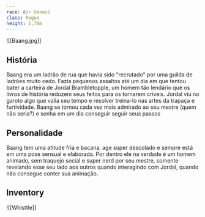 ```yaml
---
race: Air Genasi
class: Rogue
height: 1,70m
---
```

![[Baang.jpg]]

## História
Baang era um ladrão de rua que havia sido "recrutado" por uma guilda de ladrões muito cedo. Fazia pequenos assaltos até um dia em que tentou bater a carteira de Jordal Brambletopple, um homem tão lendário que os livros de história reduzem seus feitos para os tornarem criveis. Jordal viu no garoto algo que valia seu tempo e resolver treina-lo nas artes da trapaça e furtividade. Baang se tornou cada vez mais admirado ao seu mestre (quem não seria?) e sonha em um dia conseguir seguir seus passos

## Personalidade
Baang tem uma atitude fria e bacana, age super descolado e sempre está em uma pose sensual e elaborada. Por dentro ele na verdade é um homem animado, sem traquejo social e super nerd por seu mestre, somente revelando esse seu lado aos outros quando interagindo com Jordal, quando não consegue conter sua animação.

## Inventory
![[Whisttle]]

